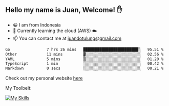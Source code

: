 ## Hello my name is Juan, Welcome! ✋

- 😀 I am from Indonesia
- 📖 Currently learning the cloud (AWS) ☁️
- 📫 You can contact me at juandotulung@gmail.com

<!--START_SECTION:waka-->

```txt
Go                7 hrs 26 mins   ████████████████████████░   95.51 %
Other             11 mins         ▓░░░░░░░░░░░░░░░░░░░░░░░░   02.56 %
YAML              5 mins          ▒░░░░░░░░░░░░░░░░░░░░░░░░   01.20 %
TypeScript        1 min           ░░░░░░░░░░░░░░░░░░░░░░░░░   00.42 %
Markdown          0 secs          ░░░░░░░░░░░░░░░░░░░░░░░░░   00.21 %
```

<!--END_SECTION:waka-->

Check out my personal website [here](https://juanchristian.com)

My Toolbelt:

[![My Skills](https://skillicons.dev/icons?i=go,js,ts,nodejs,express,react,nextjs,vue,tailwind,vite,html,css,python,php,aws,bash,linux,postgres,mysql,redis,kafka,docker,vercel,netlify,vscode,figma)](https://skillicons.dev)

